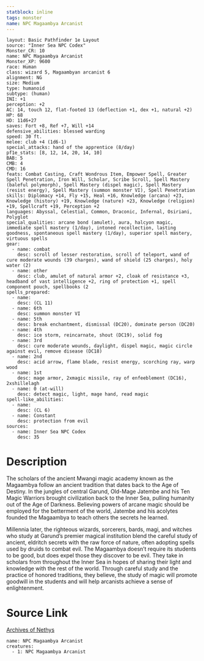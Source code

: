 ```yaml
---
statblock: inline
tags: monster
name: NPC Magaambya Arcanist
---
```

```statblock
layout: Basic Pathfinder 1e Layout
source: "Inner Sea NPC Codex"
Monster_CR: 10
name: NPC Magaambya Arcanist
Monster_XP: 9600
race: Human
class: wizard 5, Magaambyan arcanist 6
alignment: NG
size: Medium
type: humanoid
subtype: (human)
INI: +1
perception: +2
AC: 14, touch 12, flat-footed 13 (deflection +1, dex +1, natural +2)
HP: 68
HD: 11d6+27
saves: Fort +8, Ref +7, Will +14
defensive_abilities: blessed warding
speed: 30 ft.
melee: club +4 (1d6-1)
special_attacks: hand of the apprentice (8/day)
pf1e_stats: [8, 12, 14, 20, 14, 10]
BAB: 5
CMB: 4
CMD: 16
feats: Combat Casting, Craft Wondrous Item, Empower Spell, Greater Spell Penetration, Iron Will, Scholar, Scribe Scroll, Spell Mastery (baleful polymorph), Spell Mastery (dispel magic), Spell Mastery (resist energy), Spell Mastery (summon monster VI), Spell Penetration
skills: Diplomacy +14, Fly +15, Heal +16, Knowledge (arcana) +23, Knowledge (history) +19, Knowledge (nature) +23, Knowledge (religion) +19, Spellcraft +19, Perception +2
languages: Abyssal, Celestial, Common, Draconic, Infernal, Osiriani, Polyglot
special_qualities: arcane bond (amulet), aura, halcyon magic, immediate spell mastery (1/day), intoned recollection, lasting goodness, spontaneous spell mastery (1/day), superior spell mastery, virtuous spells
gear:
  - name: combat
    desc: scroll of lesser restoration, scroll of teleport, wand of cure moderate wounds (39 charges), wand of shield (25 charges), holy water (2)
  - name: other
    desc: club, amulet of natural armor +2, cloak of resistance +3, headband of vast intelligence +2, ring of protection +1, spell component pouch, spellbooks (2
spells_prepared:
  - name:
    desc: (CL 11)
  - name: 6th
    desc: summon monster VI
  - name: 5th
    desc: break enchantment, dismissal (DC20), dominate person (DC20)
  - name: 4th
    desc: ice storm, reincarnate, shout (DC19), solid fog
  - name: 3rd
    desc: cure moderate wounds, daylight, dispel magic, magic circle against evil, remove disease (DC18)
  - name: 2nd
    desc: acid arrow, flame blade, resist energy, scorching ray, warp wood
  - name: 1st
    desc: mage armor, 2xmagic missile, ray of enfeeblement (DC16), 2xshillelagh
  - name: 0 (at-will)
    desc: detect magic, light, mage hand, read magic
spell-like_abilities:
  - name:
    desc: (CL 6)
  - name: Constant
    desc: protection from evil
sources:
  - name: Inner Sea NPC Codex
    desc: 35
```
# Description
The scholars of the ancient Mwangi magic academy known as the Magaambya follow an ancient tradition that dates back to the Age of Destiny. In the jungles of central Garund, Old-Mage Jatembe and his Ten Magic Warriors brought civilization back to the Inner Sea, pulling humanity out of the Age of Darkness. Believing powers of arcane magic should be employed for the betterment of the world, Jatembe and his acolytes founded the Magaambya to teach others the secrets he learned.

Millennia later, the righteous wizards, sorcerers, bards, magi, and witches who study at Garund’s premier magical institution blend the careful study of ancient, eldritch secrets with the raw force of nature, often adopting spells used by druids to combat evil. The Magaambya doesn’t require its students to be good, but does expel those they discover to be evil. They take in scholars from throughout the Inner Sea in hopes of sharing their light and knowledge with the rest of the world. Through careful study and the practice of honored traditions, they believe, the study of magic will promote goodwill in the students and will help arcanists achieve a sense of enlightenment.
# Source Link
[Archives of Nethys](https://aonprd.com/NPCDisplay.aspx?ItemName=Magaambya%20Arcanist)
```encounter-table
name: NPC Magaambya Arcanist
creatures:
  - 1: NPC Magaambya Arcanist
```
